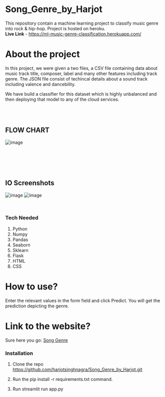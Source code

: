 # Song_Genre_by_Harjot



This repository contain a machine learning project to classify music genre into rock & hip-hop.
Project is hosted on heroku. <br/>
__Live Link__ - https://ml-music-genre-classification.herokuapp.com/

# About the project

In this project, we were given a two files, a CSV file containing data about music track title, composer, label and many other features including track genre. The JSON file consist of techincal details about a sound track including valence and dancebility.

We have build a classifier for this dataset which is highly unbalanced and then deploying that model to any of the cloud services.



<br>
<br>
<h2> FLOW CHART </h2>

![image](https://user-images.githubusercontent.com/80465715/142773744-0a19a94c-5cf2-45d1-8245-db72c34ea195.png)




<br>


<br><br>
<h2>IO Screenshots</h2>

![image](https://user-images.githubusercontent.com/80465715/142772414-8ba45138-46d7-4040-b93c-6934c167f60e.png)
![image](https://user-images.githubusercontent.com/80465715/142772445-36c14ee5-853c-423c-b24c-5867cc73a5a8.png)






<br>


### Tech Needed
1. Python
2. Numpy
3. Pandas
4. Seaborn
5. Sklearn
6. Flask
7. HTML
8. CSS

# How to use?
Enter the relevant values in the form field and click Predict. You will get the prediction depicting the genre.

# Link to the website?
Sure here you go: [Song Genre](https://ml-music-genre-classification.herokuapp.com/)

### Installation 

1. Clone the repo https://github.com/harjotsinghnagra/Song_Genre_by_Harjot.git
2. Run the pip install -r requirements.txt command.

3. Run streamlit run app.py

